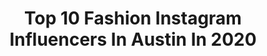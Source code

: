 ---
title: Top 10 Fashion Instagram Influencers In Austin In 2020
description: >-
  Find top fashion Instagram influencers in Austin in 2020. Most popular hashtags: #austin #fashion #love #austintexas.
platform: Instagram
profiles:
  - username: "jannaortiz1"
    fullname: >-
      𝙅𝘼𝙉𝙉𝘼 𝙊𝙍𝙏𝙄𝙕
    location: "United States"
    followers: 2686
    engagement: 1700
    commentsToLikes: 0.062274
    id: ck5q6e1jrx0dy0i11ssc44sp5
    verified: false
    hashtags: "#forever21, #softmakeup, #moodygrams, #makeuplooks"
  - username: "matthewkazarianism"
    fullname: >-
      Matthew Kazarian
    location: "United States"
    followers: 15399
    engagement: 298
    commentsToLikes: 0.032887
    id: ck5ciz2h3tnta0i1147vdl6a9
    verified: false
    hashtags: "#theriseofskywalker, #elevatehairacademy, #avedaartists, #elevatecolor"
  - username: "queenofthesouth512"
    fullname: >-
      Patricia Plymire
    location: "United States"
    followers: 36637
    engagement: 237
    commentsToLikes: 0.036346
    id: ck5chuczerhae0i11obepzebi
    verified: false
    hashtags: "#normal, #frequency, #barberevo, #conciousness"
  - username: "serenitylange"
    fullname: >-
      Serenity Lange™
    location: "United States"
    followers: 38978
    engagement: 369
    commentsToLikes: 0.026055
    id: ck13cm2gt10f40i19yye65hkf
    verified: false
    hashtags: "#livefully, #weight, #noapologies, #laugh"
  - username: "anapeli_"
    fullname: >-
      ANA
    location: "United States"
    followers: 5905
    engagement: 459
    commentsToLikes: 0.057906
    id: ck8syjs62l12a0j780ed09gnj
    verified: false
    hashtags: "#tomboystyle, #satxfashionblogger, #messageoftheday, #fashioninfluencer"
  - username: "zestysups"
    fullname: >-
      Supriya|Austin Fashion Blogger
    location: "United States"
    followers: 20894
    engagement: 224
    commentsToLikes: 0.175563
    id: ck5q9r750ckgr0i11mhonf321
    verified: false
    hashtags: "#hairflip, #browngirlbloggers, #offshoulderdress, #fashionista"
  - username: "topdrawerboudoir"
    fullname: >-
      Jamie
    location: "United States"
    followers: 14799
    engagement: 260
    commentsToLikes: 0.017467
    id: ck5c7gx877imk0i116to8ewck
    verified: false
    hashtags: "#lover, #beach, #topdrawerboudoir, #boudoir"
  - username: "lacedandfound"
    fullname: >-
      LACED AND FOUND LLC
    location: "United States"
    followers: 3136
    engagement: 403
    commentsToLikes: 0.074664
    id: ck6ttll01bahk0j71sthbvcl1
    verified: false
    hashtags: "#graffitiuniverse, #graff, #bronxgraff, #angryvandals"
  - username: "sopo.snaps"
    fullname: >-
      Sopo Snaps
    location: "United States"
    followers: 239810
    engagement: 338
    commentsToLikes: 0.011436
    id: ck14lrfnlw4cw0i19ufea0ink
    verified: false
    hashtags: "#kidshairstyles, #vogue, #menshair, #christmas"
  - username: "mckennamalonemolt"
    fullname: >-
      MCKENNA MOLT ♡
    location: "United States"
    followers: 6599
    engagement: 857
    commentsToLikes: 0.045508
    id: ck13bo8drwd2i0i198t165fob
    verified: false
    hashtags: "#lollipopbabymonitor, #lollipopbabycamera, #liketkit, #ltkunder50"
---